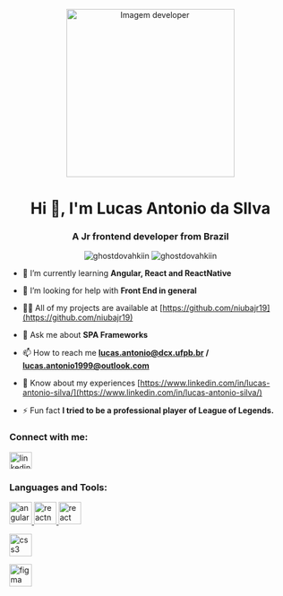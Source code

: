 <p align="center">
   <img width="300px" src="https://github.com/niubajr19/niubajr19/blob/main/giphy.gif" alt="Imagem developer" />
</p>

<h1 align="center">Hi 👋, I'm Lucas Antonio da SIlva</h1>
<h3 align="center">A Jr frontend developer from Brazil</h3>
<div style="text-align:center;">
   <img src="https://github-readme-stats.vercel.app/api/top-langs/?username=niubajr19&hide=html,css,php&langs_count=5" alt="ghostdovahkiin" />
   <img src="https://github-readme-stats.vercel.app/api?username=niubajr19&show_icons=true" alt="ghostdovahkiin" />
</div>

- 🌱 I’m currently learning **Angular, React and ReactNative**

- 🤝 I’m looking for help with **Front End in general**

- 👨‍💻 All of my projects are available at [https://github.com/niubajr19](https://github.com/niubajr19)

- 💬 Ask me about **SPA Frameworks**

- 📫 How to reach me **lucas.antonio@dcx.ufpb.br / lucas.antonio1999@outlook.com**

- 📄 Know about my experiences [https://www.linkedin.com/in/lucas-antonio-silva/](https://www.linkedin.com/in/lucas-antonio-silva/)

- ⚡ Fun fact **I tried to be a professional player of League of Legends.**

<h3 align="left">Connect with me:</h3>
<p align="left">
<a href="https://www.linkedin.com/in/lucas-antonio-silva/" target="blank"><img align="center" src="https://cdn.jsdelivr.net/npm/simple-icons@3.0.1/icons/linkedin.svg" alt="linkedin.com/in/lucas-antonio-silva/" height="30" width="40" /></a>
</p>

<h3 align="left">Languages and Tools:</h3>
<p align="left"> <a href="https://angular.io" target="_blank"> <img src="https://cdn.jsdelivr.net/gh/devicons/devicon@v2.15.1/devicon.min.css" alt="angularjs" width="40" height="40"/> </a>
<a href="https://reactnative.dev/" target="_blank"> <img src="https://reactnative.dev/img/header_logo.svg" alt="reactnative" width="40" height="40"/> </a>
<a href="https://reactjs.org/" target="_blank"> <img src="https://cdn.jsdelivr.net/gh/devicons/devicon@v2.15.1/devicon.min.css" alt="react" width="40" height="40"/> </a>
   
<a href="https://www.w3schools.com/css/" target="_blank"> <img src="https://devicons.github.io/devicon/devicon.git/icons/css3/css3-original-wordmark.svg" alt="css3" width="40" height="40"/> </a>

<a href="https://www.figma.com/" target="_blank"> <img src="https://www.vectorlogo.zone/logos/figma/figma-icon.svg" alt="figma" width="40" height="40"/> </a> 

